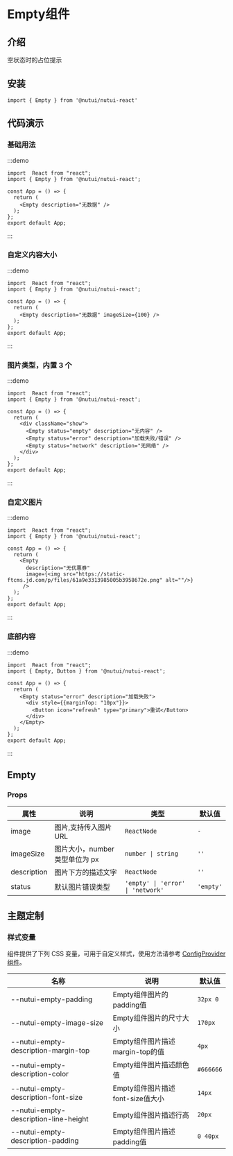 #  Empty组件

## 介绍

空状态时的占位提示

## 安装

```tsx
import { Empty } from '@nutui/nutui-react'
```


## 代码演示

### 基础用法
:::demo
```tsx
import  React from "react";
import { Empty } from '@nutui/nutui-react';

const App = () => {
  return (
    <Empty description="无数据" />
  );
};
export default App;
```
:::

### 自定义内容大小
:::demo
```tsx
import  React from "react";
import { Empty } from '@nutui/nutui-react';

const App = () => {
  return (
    <Empty description="无数据" imageSize={100} />
  );
};
export default App;
```
:::

### 图片类型，内置 3 个
:::demo
```tsx
import  React from "react";
import { Empty } from '@nutui/nutui-react';

const App = () => {
  return (
    <div className="show">
      <Empty status="empty" description="无内容" />
      <Empty status="error" description="加载失败/错误" />
      <Empty status="network" description="无网络" />
    </div>
  );
};
export default App;
```
:::

### 自定义图片
:::demo
```tsx
import  React from "react";
import { Empty } from '@nutui/nutui-react';

const App = () => {
  return (
    <Empty
      description="无优惠券" 
      image={<img src="https://static-ftcms.jd.com/p/files/61a9e3313985005b3958672e.png" alt=""/>}
     />
  );
};
export default App;
```
:::


### 底部内容
:::demo
```tsx
import  React from "react";
import { Empty, Button } from '@nutui/nutui-react';

const App = () => {
  return (
    <Empty status="error" description="加载失败">
      <div style={{marginTop: "10px"}}>
        <Button icon="refresh" type="primary">重试</Button>
      </div>
    </Empty>
  );
};
export default App;
```
:::
## Empty

### Props

| 属性 | 说明                             | 类型   | 默认值           |
|--------------|----------------------------------|--------|------------------|
| image         | 图片,支持传入图片 URL              | `ReactNode`       | `-` |
| imageSize        | 图片大小，number 类型单位为 px                         | `number \| string` | `''`       |
| description         | 图片下方的描述文字 | `ReactNode` | `''`                |
| status         | 默认图片错误类型 | `'empty' \| 'error' \| 'network'` |  `'empty'`             |


## 主题定制

### 样式变量

组件提供了下列 CSS 变量，可用于自定义样式，使用方法请参考 [ConfigProvider 组件](#/zh-CN/component/configprovider)。

| 名称 | 说明 | 默认值 |
| --- | --- | --- |
| --nutui-empty-padding | Empty组件图片的padding值 | `32px 0` |
| --nutui-empty-image-size | Empty组件图片的尺寸大小 | `170px` |
| --nutui-empty-description-margin-top | Empty组件图片描述margin-top的值 | `4px` |
| --nutui-empty-description-color | Empty组件图片描述颜色值 | `#666666` |
| --nutui-empty-description-font-size | Empty组件图片描述font-size值大小 | `14px` |
| --nutui-empty-description-line-height | Empty组件图片描述行高 | `20px` |
| --nutui-empty-description-padding | Empty组件图片描述padding值 | `0 40px` |
